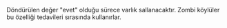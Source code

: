 Döndürülen değer "evet" olduğu sürece varlık sallanacaktır. Zombi köylüler bu özelliği tedavileri sırasında kullanırlar.